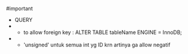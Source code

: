 #important
- QUERY
- - to allow foreign key : ALTER TABLE tableName ENGINE = InnoDB; 
- - 'unsigned' untuk semua int yg ID krn artinya ga allow negatif